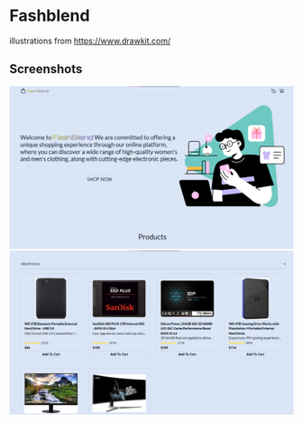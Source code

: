 
# Fashblend

illustrations from https://www.drawkit.com/
## Screenshots

![App Screenshot](screen/screen%20(2).png)
![App Screenshot](screen/screen.png)
